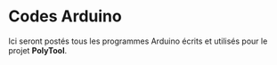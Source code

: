 <h1>Codes Arduino</h1>
Ici seront postés tous les programmes Arduino écrits et utilisés pour le projet <strong>PolyTool</strong>.
